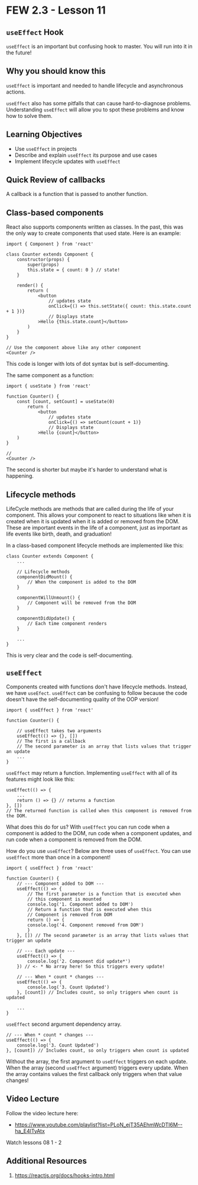# FEW 2.3 - Lesson 11

## `useEffect` Hook

`useEffect` is an important but confusing hook to master. You will run into it in the future!

## Why you should know this

`useEffect` is important and needed to handle lifecycle and asynchronous actions. 

`useEffect` also has some pitfalls that can cause hard-to-diagnose problems. Understanding `useEffect` will allow you to spot these problems and know how to solve them. 

## Learning Objectives

- Use `useEffect` in projects
- Describe and explain `useEffect` its purpose and use cases 
- Implement lifecycle updates with `useEffect`

## Quick Review of callbacks

A callback is a function that is passed to another function. 

## Class-based components 

React also supports components written as classes. In the past, this was the only way to create components that used state. Here is an example: 

```JS
import { Component } from 'react'

class Counter extends Component {
	constructor(props) {
		super(props) 
		this.state = { count: 0 } // state! 
	} 

	render() {
		return (
			<button 
				// updates state 
				onClick={() => this.setState({ count: this.state.count + 1 })}
				// Displays state
			>Hello {this.state.count}</button>
		)
	}
}

// Use the component above like any other component
<Counter />
```

This code is longer with lots of dot syntax but is self-documenting. 

The same component as a function: 

```JS
import { useState } from 'react'

function Counter() {
	const [count, setCount] = useState(0)
		return (
			<button 
				// updates state 
				onClick={() => setCount(count + 1)}
				// Displays state
			>Hello {count}</button>
	)
}

// 
<Counter />
```

The second is shorter but maybe it's harder to understand what is happening. 

## Lifecycle methods 

LifeCycle methods are methods that are called during the life of your component. This allows your component to react to situations like when it is created when it is updated when it is added or removed from the DOM. These are important events in the life of a component, just as important as life events like birth, death, and graduation!

In a class-based component lifecycle methods are implemented like this: 

```JS
class Counter extends Component {
	...

	// Lifecycle methods
	componentDidMount() {
		// When the component is added to the DOM
	}

	componentWillUnmount() {
		// Component will be removed from the DOM
	}

	componentDidUpdate() {
		// Each time component renders
	}

	...
}
```

This is very clear and the code is self-documenting. 

## `useEffect` 

Components created with functions don't have lifecycle methods. Instead, we have `useEfect`. `useEffect` can be confusing to follow because the code doesn't have the self-documenting quality of the OOP version! 

```JS
import { useEffect } from 'react'

function Counter() {

	// useEffect takes two arguments
	useEffect(() => {}, []) 
	// The first is a callback
	// The second parameter is an array that lists values that trigger an update
	...
}
```

`useEffect` may return a function. Implementing `useEffect` with all of its features might look like this: 

```JS
useEffect(() => {
	...
	return () => {} // returns a function
}, []) 
// The returned function is called when this component is removed from the DOM. 
```

What does this do for us? With `useEffect` you can run code when a component is added to the DOM, run code when a component updates, and run code when a component is removed from the DOM. 

How do you use `useEffect`? Below are three uses of `useEffect`. You can use `useEffect` more than once in a component!

```JS
import { useEffect } from 'react'

function Counter() {
	// --- Component added to DOM ---
	useEffect(() => {
		// The first parameter is a function that is executed when 
		// this component is mounted
		console.log('1. Component added to DOM')
		// Return a function that is executed when this
		// Component is removed from DOM
		return () => {
		console.log('4. Component removed from DOM')
		}
	}, []) // The second parameter is an array that lists values that trigger an update

	// --- Each update ---
	useEffect(() => {
		console.log('2. Component did update*')
	}) // <- * No array here! So this triggers every update!

	// --- When * count * changes ---
	useEffect(() => {
		console.log('3. Count Updated')
	}, [count]) // Includes count, so only triggers when count is updated

	...
}
```

`useEffect` second argument dependency array. 

```JS
// --- When * count * changes ---
useEffect(() => {
	console.log('3. Count Updated')
}, [count]) // Includes count, so only triggers when count is updated
```

Without the array, the first argument to `useEffect` triggers on each update. When the array (second `useEffect` argument) triggers every update. When the array contains values the first callback only triggers when that value changes! 

## Video Lecture

Follow the video lecture here: 

- https://www.youtube.com/playlist?list=PLoN_ejT35AEhmWcDTI6M--ha_E4lTyAtx

Watch lessons 08 1 - 2

## Additional Resources

1. https://reactjs.org/docs/hooks-intro.html


